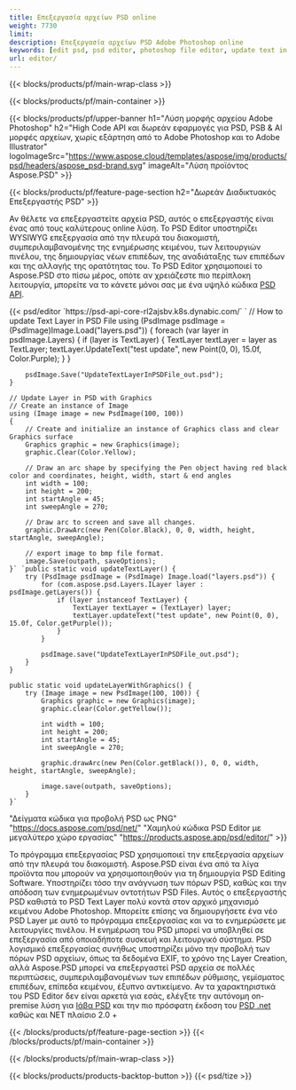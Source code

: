 ```yaml
---
title: Επεξεργασία αρχείων PSD online
weight: 7730
limit: 
description: Επεξεργασία αρχείων PSD Adobe Photoshop online
keywords: [edit psd, psd editor, photoshop file editor, update text in psd, update psd]
url: editor/
---
```


{{< blocks/products/pf/main-wrap-class >}}


{{< blocks/products/pf/main-container >}}

{{< blocks/products/pf/upper-banner h1="Λύση μορφής αρχείου Adobe Photoshop" h2="High Code API και δωρεάν εφαρμογές για PSD, PSB & AI μορφές αρχείων, χωρίς εξάρτηση από το Adobe Photoshop και το Adobe Illustrator" logoImageSrc="https://www.aspose.cloud/templates/aspose/img/products/psd/headers/aspose_psd-brand.svg" imageAlt="Λύση προϊόντος Aspose.PSD" >}}

{{< blocks/products/pf/feature-page-section h2="Δωρεάν Διαδικτυακός Επεξεργαστής PSD" >}}
<p>Αν θέλετε να επεξεργαστείτε αρχεία PSD, αυτός ο επεξεργαστής είναι ένας από τους καλύτερους online λύση. Το PSD Editor υποστηρίζει WYSIWYG επεξεργασία από την πλευρά του διακομιστή, συμπεριλαμβανομένης της ενημέρωσης κειμένου, των λειτουργιών πινέλου, της δημιουργίας νέων επιπέδων, της αναδιάταξης των επιπέδων και της αλλαγής της ορατότητας του. Το PSD Editor χρησιμοποιεί το Aspose.PSD στο πίσω μέρος, οπότε αν χρειάζεστε πιο περίπλοκη λειτουργία, μπορείτε να το κάνετε μόνοι σας με ένα υψηλό κώδικα <a href="/psd/{{< lang-code >}}">PSD API</a>.</p>
{{< psd/editor `https://psd-api-core-rl2ajsbv.k8s.dynabic.com/` 
`	// How to update Text Layer in PSD File
	using (PsdImage psdImage = (PsdImage)Image.Load("layers.psd"))
  	{
		foreach (var layer in psdImage.Layers)
		{
			if (layer is TextLayer)
			{
				TextLayer textLayer = layer as TextLayer;
				textLayer.UpdateText("test update", new Point(0, 0), 15.0f, Color.Purple);
			}
		}

		psdImage.Save("UpdateTextLayerInPSDFile_out.psd");
	}
	
	// Update Layer in PSD with Graphics
	// Create an instance of Image
	using (Image image = new PsdImage(100, 100))
	{
		// Create and initialize an instance of Graphics class and clear Graphics surface
		Graphics graphic = new Graphics(image);
		graphic.Clear(Color.Yellow);

		// Draw an arc shape by specifying the Pen object having red black color and coordinates, height, width, start & end angles                 
		int width = 100;
		int height = 200;
		int startAngle = 45;
		int sweepAngle = 270;

		// Draw arc to screen and save all changes.
		graphic.DrawArc(new Pen(Color.Black), 0, 0, width, height, startAngle, sweepAngle);

		// export image to bmp file format.
		image.Save(outpath, saveOptions);
	}` `public static void updateTextLayer() {
        try (PsdImage psdImage = (PsdImage) Image.load("layers.psd")) {
            for (com.aspose.psd.Layers.ILayer layer : psdImage.getLayers()) {
                if (layer instanceof TextLayer) {
                    TextLayer textLayer = (TextLayer) layer;
                    textLayer.updateText("test update", new Point(0, 0), 15.0f, Color.getPurple());
                }
            }

            psdImage.save("UpdateTextLayerInPSDFile_out.psd");
        }
    }

    public static void updateLayerWithGraphics() {
        try (Image image = new PsdImage(100, 100)) {
            Graphics graphic = new Graphics(image);
            graphic.clear(Color.getYellow());

            int width = 100;
            int height = 200;
            int startAngle = 45;
            int sweepAngle = 270;

            graphic.drawArc(new Pen(Color.getBlack()), 0, 0, width, height, startAngle, sweepAngle);

            image.save(outpath, saveOptions);
        }
    }` 
"Δείγματα κώδικα για προβολή PSD ως PNG"  "https://docs.aspose.com/psd/net/" 
"Χαμηλού κώδικα PSD Editor με μεγαλύτερο χώρο εργασίας" "https://products.aspose.app/psd/editor/" >}}
<p>Το πρόγραμμα επεξεργασίας PSD χρησιμοποιεί την επεξεργασία αρχείων από την πλευρά του διακομιστή. Aspose.PSD είναι ένα από τα λίγα προϊόντα που μπορούν να χρησιμοποιηθούν για τη δημιουργία PSD Editing Software. Υποστηρίζει τόσο την ανάγνωση των πόρων PSD, καθώς και την απόδοση των ενημερωμένων οντοτήτων PSD Files. Αυτός ο επεξεργαστής PSD καθιστά το PSD Text Layer πολύ κοντά στον αρχικό μηχανισμό κειμένου Adobe Photoshop. Μπορείτε επίσης να δημιουργήσετε ένα νέο PSD Layer με αυτό το πρόγραμμα επεξεργασίας και να το ενημερώσετε με λειτουργίες πινέλου. Η ενημέρωση του PSD μπορεί να υποβληθεί σε επεξεργασία από οποιαδήποτε συσκευή και λειτουργικό σύστημα. PSD λογισμικό επεξεργασίας συνήθως υποστηρίζει μόνο την προβολή των πόρων PSD αρχείων, όπως τα δεδομένα EXIF, το χρόνο της Layer Creation, αλλά Aspose.PSD μπορεί να επεξεργαστεί PSD αρχεία σε πολλές περιπτώσεις, συμπεριλαμβανομένων των επιπέδων ρύθμισης, γεμίσματος επιπέδων, επίπεδα κειμένου, έξυπνο αντικείμενο. Αν τα χαρακτηριστικά του PSD Editor δεν είναι αρκετά για εσάς, ελέγξτε την αυτόνομη on-premise λύση για <a href="/psd/{{< lang-code >}}java">Ιάβα PSD</a> και την πιο πρόσφατη έκδοση του <a href="/psd/{{< lang-code >}}net">PSD .net</a> καθώς και NET πλαίσιο 2.0 +</p>

{{< /blocks/products/pf/feature-page-section >}}
{{< /blocks/products/pf/main-container >}}


{{< /blocks/products/pf/main-wrap-class >}}

{{< blocks/products/products-backtop-button >}}
{{< psd/tize >}}
